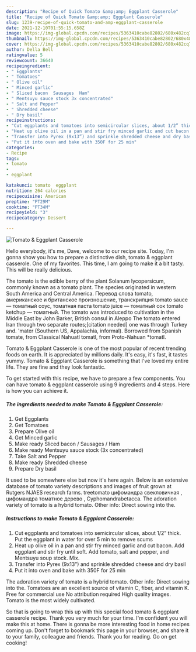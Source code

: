 ```yaml
---
description: "Recipe of Quick Tomato &amp;amp; Eggplant Casserole"
title: "Recipe of Quick Tomato &amp;amp; Eggplant Casserole"
slug: 1239-recipe-of-quick-tomato-and-amp-eggplant-casserole
date: 2021-12-10T01:55:15.658Z
image: https://img-global.cpcdn.com/recipes/5363410cabe82802/680x482cq70/tomato-eggplant-casserole-recipe-main-photo.jpg
thumbnail: https://img-global.cpcdn.com/recipes/5363410cabe82802/680x482cq70/tomato-eggplant-casserole-recipe-main-photo.jpg
cover: https://img-global.cpcdn.com/recipes/5363410cabe82802/680x482cq70/tomato-eggplant-casserole-recipe-main-photo.jpg
author: Della Bell
ratingvalue: 5
reviewcount: 36640
recipeingredient:
- " Eggplants"
- " Tomatoes"
- " Olive oil"
- " Minced garlic"
- " Sliced bacon  Sausages  Ham"
- " Mentsuyu sauce stock 3x concentrated"
- " Salt and Pepper"
- " Shredded cheese"
- " Dry basil"
recipeinstructions:
- "Cut eggplants and tomatoes into semicircular slices, about 1/2” thick. Put the eggplant in water for over 5 min to remove scums"
- "Heat up olive oil in a pan and stir fry minced garlic and cut bacon. Add eggplant and stir fry until soft. Add tomato, salt and pepper, and Mentsuyu soup stock. Mix."
- "Transfer into Pyrex (9x13”) and sprinkle shredded cheese and dry basil"
- "Put it into oven and bake with 350F for 25 min"
categories:
- Recipe
tags:
- tomato
- 
- eggplant

katakunci: tomato  eggplant 
nutrition: 264 calories
recipecuisine: American
preptime: "PT29M"
cooktime: "PT34M"
recipeyield: "3"
recipecategory: Dessert

---
```



![Tomato &amp; Eggplant Casserole](https://img-global.cpcdn.com/recipes/5363410cabe82802/680x482cq70/tomato-eggplant-casserole-recipe-main-photo.jpg)

Hello everybody, it's me, Dave, welcome to our recipe site. Today, I'm gonna show you how to prepare a distinctive dish, tomato &amp; eggplant casserole. One of my favorites. This time, I am going to make it a bit tasty. This will be really delicious.

The tomato is the edible berry of the plant Solanum lycopersicum, commonly known as a tomato plant. The species originated in western South America and Central America. Перевод слова tomato, американское и британское произношение, транскрипция tomato sauce — томатный соус, томатная паста tomato juice — томатный сок tomato ketchup — томатный. The tomato was introduced to cultivation in the Middle East by John Barker, British consul in Aleppo The tomato entered Iran through two separate routes;[citation needed] one was through Turkey and. &#39;mater (Southern US, Appalachia, informal). Borrowed from Spanish tomate, from Classical Nahuatl tomatl, from Proto-Nahuan *tomatl.

Tomato &amp; Eggplant Casserole is one of the most popular of recent trending foods on earth. It is appreciated by millions daily. It's easy, it's fast, it tastes yummy. Tomato &amp; Eggplant Casserole is something that I've loved my entire life. They are fine and they look fantastic.


To get started with this recipe, we have to prepare a few components. You can have tomato &amp; eggplant casserole using 9 ingredients and 4 steps. Here is how you can achieve it.

<!--inarticleads1-->

##### The ingredients needed to make Tomato &amp; Eggplant Casserole:

1. Get  Eggplants
1. Get  Tomatoes
1. Prepare  Olive oil
1. Get  Minced garlic
1. Make ready  Sliced bacon / Sausages / Ham
1. Make ready  Mentsuyu sauce stock (3x concentrated)
1. Take  Salt and Pepper
1. Make ready  Shredded cheese
1. Prepare  Dry basil


It used to be somewhere else but now it&#39;s here again. Below is an extensive database of tomato variety descriptions and images of fruit grown at Rutgers NJAES research farms. treetomato цифомандра свекловичная , цифомандра томатное дерево , Cyphomandrabetacca. The adoration variety of tomato is a hybrid tomato. Other info: Direct sowing into the. 

<!--inarticleads2-->

##### Instructions to make Tomato &amp; Eggplant Casserole:

1. Cut eggplants and tomatoes into semicircular slices, about 1/2” thick. Put the eggplant in water for over 5 min to remove scums
1. Heat up olive oil in a pan and stir fry minced garlic and cut bacon. Add eggplant and stir fry until soft. Add tomato, salt and pepper, and Mentsuyu soup stock. Mix.
1. Transfer into Pyrex (9x13”) and sprinkle shredded cheese and dry basil
1. Put it into oven and bake with 350F for 25 min


The adoration variety of tomato is a hybrid tomato. Other info: Direct sowing into the. Tomatoes are an excellent source of vitamin C, fiber, and vitamin K. Free for commercial use No attribution required High quality images. Tomato is the most widely cultivated. 

So that is going to wrap this up with this special food tomato &amp; eggplant casserole recipe. Thank you very much for your time. I'm confident you will make this at home. There is gonna be more interesting food in home recipes coming up. Don't forget to bookmark this page in your browser, and share it to your family, colleague and friends. Thank you for reading. Go on get cooking!
